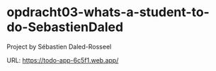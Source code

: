 # opdracht03-whats-a-student-to-do-SebastienDaled

Project by Sébastien Daled-Rosseel


URL: https://todo-app-6c5f1.web.app/